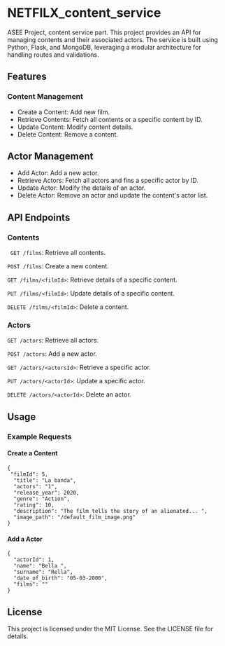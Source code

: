 # NETFILX_content_service
ASEE Project, content service part.
This project provides an API for managing contents and their associated actors.
The service is built using Python, Flask, and MongoDB, leveraging a modular architecture for handling
routes and validations.

## Features
### Content Management
- Create a Content: Add new film.
- Retrieve Contents: Fetch all contents or a specific content by ID.
- Update Content: Modify content details.
- Delete Content: Remove a content.

## Actor Management
- Add Actor: Add a new actor.
- Retrieve Actors: Fetch all actors and fins a specific actor by ID.
- Update Actor: Modify the details of an actor.
- Delete Actor: Remove an actor and update the content's actor list.

## API Endpoints
### Contents
``` GET /films```: Retrieve all contents.

```POST /films```: Create a new content.

```GET /films/<filmId>```: Retrieve details of a specific content.

```PUT /films/<filmId>```: Update details of a specific content.

```DELETE /films/<filmId>```: Delete a content.

### Actors
```GET /actors```: Retrieve all actors.

```POST /actors```: Add a new actor.

```GET /actors/<actorsId>```: Retrieve a specific actor.

```PUT /actors/<actorId>```: Update a specific actor.

```DELETE /actors/<actorId>```: Delete an actor.

## Usage
### Example Requests

#### Create a Content
```
{
 "filmId": 5,
  "title": "La banda",
  "actors": "1",
  "release_year": 2020,
  "genre": "Action",
  "rating": 10,
  "description": "The film tells the story of an alienated... ",
  "image_path": "/default_film_image.png"
}
```
#### Add a Actor
```
{
  "actorId": 1,
  "name": "Bella ",
  "surname": "Rella",
  "date_of_birth": "05-03-2000",
  "films": ""
}
```

## License
This project is licensed under the MIT License. See the LICENSE file for details.